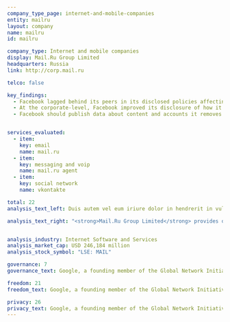 ```yaml
---
company_type_page: internet-and-mobile-companies
entity: mailru
layout: company
name: mailru
id: mailru

company_type: Internet and mobile companies
display: Mail.Ru Group Limited
headquarters: Russia
link: http://corp.mail.ru

telco: false

key_findings:
  - Facebook lagged behind its peers in its disclosed policies affecting users’ freedom of expression and privacy.
  - At the corporate-level, Facebook improved its disclosure of how it implements  commitments to freedom of expression and privacy since the company was evaluated by this Index in 2015.
  - Facebook should publish data about content and accounts it removes for violations of its rules, improve its transparency reporting on private third party requests for content removals, and improve disclosures about the handling of user information.


services_evaluated:
  - item:
    key: email
    name: mail.ru
  - item:
    key: messaging and voip
    name: mail.ru agent
  - item:
    key: social network
    name: vkontakte

total: 22
analysis_text_left: Duis autem vel eum iriure dolor in hendrerit in vulputate velit esse molestie consequat, vel illum dolore eu feugiat nulla facilisis at vero eros et accumsan et iusto odio dignissim qui blandit praesent luptatum zzril delenit augue duis dolore te feugait nulla facilisi. Lorem ipsum dolor sit amet, consectetuer adipiscing elit, sed diam nonummy nibh euismod tincidunt ut laoreet dolore magna aliquam erat volutpat.

analysis_text_right: "<strong>Mail.Ru Group Limited</strong> provides online communication products and entertainment services in Russia and internationally. The company provides a search engine, social networking platforms, email services, and gaming and e-commerce services."


analysis_industry: Internet Software and Services
analysis_market_cap: USD 246,184 million
analysis_stock_symbol: "LSE: MAIL"

governance: 7
governance_text: Google, a founding member of the Global Network Initiative (GNI), earned the highest overall score in the Index. However there is much room for improvement.

freedom: 21
freedom_text: Google, a founding member of the Global Network Initiative (GNI), earned the highest overall score in the Index. However there is much room for improvement.

privacy: 26
privacy_text: Google, a founding member of the Global Network Initiative (GNI), earned the highest overall score in the Index. However there is much room for improvement.
---
```

